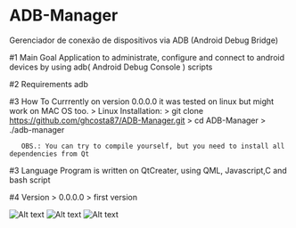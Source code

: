 # ADB-Manager
Gerenciador de conexão de dispositivos via ADB (Android Debug Bridge)

#1 Main Goal
      Application to administrate, configure and connect to android devices by using adb( Android Debug Console ) scripts
      
#2 Requirements
      adb
   
#3 How To
      Currrently on version 0.0.0.0 it was tested on linux but might work on MAC OS too.
      > Linux Installation:
          > git clone https://github.com/ghcosta87/ADB-Manager.git
          > cd ADB-Manager
          > ./adb-manager
          
       OBS.: You can try to compile yourself, but you need to install all dependencies from Qt   

#3 Language
      Program is written on QtCreater, using QML, Javascript,C and bash script
      
#4 Version 
       > 0.0.0.0
       > first version
  
![Alt text](https://imgur.com/0dxUz6M "Main Screen")
![Alt text](https://imgur.com/WpbjKop "Add Device Screen")
![Alt text](https://imgur.com/eUPqaiK "Device Attached")
